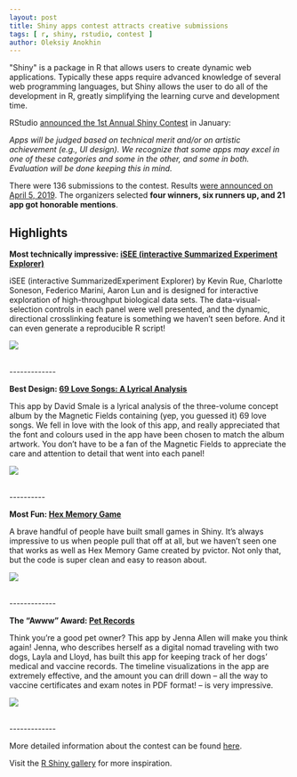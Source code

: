 ```yaml
---
layout: post
title: Shiny apps contest attracts creative submissions
tags: [ r, shiny, rstudio, contest ]
author: Oleksiy Anokhin
---
```


"Shiny" is a package in R that allows users to create dynamic web applications. Typically these apps require advanced knowledge of several web programming languages, but Shiny allows the user to do all of the development in R, greatly simplifying the learning curve and development time. 

RStudio [announced the 1st Annual Shiny Contest](https://blog.rstudio.com/2019/01/07/first-shiny-contest/) in January:

*Apps will be judged based on technical merit and/or on artistic achievement (e.g., UI design). We recognize that some apps may excel in one of these categories and some in the other, and some in both. Evaluation will be done keeping this in mind.*

There were 136 submissions to the contest. Results [were announced on April 5, 2019](https://blog.rstudio.com/2019/04/05/first-shiny-contest-winners/). The organizers selected **four winners, six runners up, and 21 app got honorable mentions**.

## Highlights

**Most technically impressive: [iSEE (interactive Summarized Experiment Explorer)](https://kevinrue.shinyapps.io/isee-shiny-contest/)**

iSEE (interactive SummarizedExperiment Explorer) by Kevin Rue, Charlotte Soneson, Federico Marini, Aaron Lun and is designed for interactive exploration of high-throughput biological data sets. The data-visual-selection controls in each panel were well presented, and the dynamic, directional crosslinking feature is something we haven’t seen before. And it can even generate a reproducible R script!

![](https://d33wubrfki0l68.cloudfront.net/f53c30c60ccd015940d820d0959bb945529605fe/28a1d/images/2019-04-05-isee.png)

<br>
-------------

**Best Design: [69 Love Songs: A Lyrical Analysis](https://committedtotape.shinyapps.io/sixtyninelovesongs/)**

This app by David Smale is a lyrical analysis of the three-volume concept album by the Magnetic Fields containing (yep, you guessed it) 69 love songs. We fell in love with the look of this app, and really appreciated that the font and colours used in the app have been chosen to match the album artwork. You don’t have to be a fan of the Magnetic Fields to appreciate the care and attention to detail that went into each panel!

![](https://d33wubrfki0l68.cloudfront.net/11fc20eae182289c7ee862b49727d2b6bb4d564c/2e006/images/2019-04-05-sixty-nine-love-songs.gif)

<br>
----------

**Most Fun: [Hex Memory Game](https://dreamrs.shinyapps.io/memory-hex/)**

A brave handful of people have built small games in Shiny. It’s always impressive to us when people pull that off at all, but we haven’t seen one that works as well as Hex Memory Game created by pvictor. Not only that, but the code is super clean and easy to reason about.

![](https://d33wubrfki0l68.cloudfront.net/ed6f1b09e6eb8f8ca4e3c1355312f6ab025cc454/9ee23/images/2019-04-05-hex-game.gif)  

<br>
-------------

**The “Awww” Award: [Pet Records](https://jennadallen.shinyapps.io/pet-records-app/)**

Think you’re a good pet owner? This app by Jenna Allen will make you think again! Jenna, who describes herself as a digital nomad traveling with two dogs, Layla and Lloyd, has built this app for keeping track of her dogs’ medical and vaccine records. The timeline visualizations in the app are extremely effective, and the amount you can drill down – all the way to vaccine certificates and exam notes in PDF format! – is very impressive.

![](https://d33wubrfki0l68.cloudfront.net/4a7341aa4fc466ede08e5a1d001e97bdb7bde860/20ef0/images/2019-04-05-pet-records.gif)


<br>
-------------

More detailed information about the contest can be found [here](https://blog.rstudio.com/2019/04/05/first-shiny-contest-winners/).

Visit the [R Shiny gallery](https://shiny.rstudio.com/gallery/) for more inspiration. 

<br>
<br>

